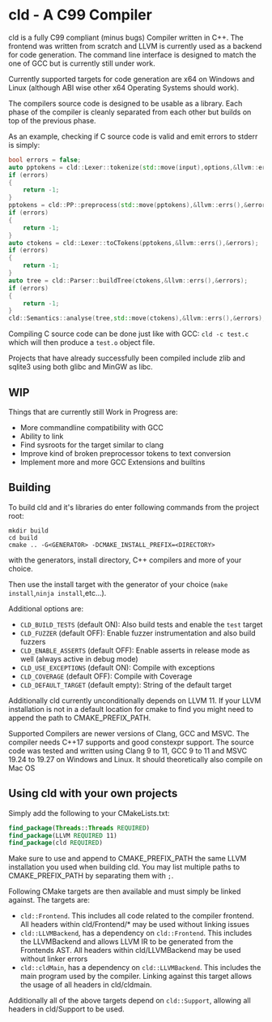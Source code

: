 # cld - A C99 Compiler

cld is a fully C99 compliant (minus bugs) Compiler written in C++. The frontend was written from scratch and LLVM is
currently used as a backend for code generation. The command line interface is designed to match the one of GCC but is
currently still under work.

Currently supported targets for code generation are x64 on Windows and Linux (although ABI wise other x64 Operating
Systems should work).

The compilers source code is designed to be usable as a library. Each phase of the compiler is cleanly separated from
each other but builds on top of the previous phase.

As an example, checking if C source code is valid and emit errors to stderr is simply:

```cpp
bool errors = false;
auto pptokens = cld::Lexer::tokenize(std::move(input),options,&llvm::errs(),&errors);
if (errors)
{
    return -1;    
}
pptokens = cld::PP::preprocess(std::move(pptokens),&llvm::errs(),&errors);
if (errors)
{
    return -1;
}
auto ctokens = cld::Lexer::toCTokens(pptokens,&llvm::errs(),&errors);
if (errors)
{
    return -1;
}
auto tree = cld::Parser::buildTree(ctokens,&llvm::errs(),&errors);
if (errors)
{
    return -1;
}
cld::Semantics::analyse(tree,std::move(ctokens),&llvm::errs(),&errors);
```

Compiling C source code can be done just like with GCC:
`cld -c test.c` which will then produce a `test.o` object file.

Projects that have already successfully been compiled include zlib and sqlite3 using both glibc and MinGW as libc.

## WIP

Things that are currently still Work in Progress are:

* More commandline compatibility with GCC
* Ability to link
* Find sysroots for the target similar to clang
* Improve kind of broken preprocessor tokens to text conversion
* Implement more and more GCC Extensions and builtins

## Building

To build cld and it's libraries do enter following commands from the project root:

```shell
mkdir build
cd build
cmake .. -G<GENERATOR> -DCMAKE_INSTALL_PREFIX=<DIRECTORY>
```

with the generators, install directory, C++ compilers and more of your choice.

Then use the install target with the generator of your choice (`make install`,`ninja install`,etc...).

Additional options are:

* `CLD_BUILD_TESTS` (default ON): Also build tests and enable the `test` target
* `CLD_FUZZER` (default OFF): Enable fuzzer instrumentation and also build fuzzers
* `CLD_ENABLE_ASSERTS` (default OFF): Enable asserts in release mode as well (always active in debug mode)
* `CLD_USE_EXCEPTIONS` (default ON): Compile with exceptions
* `CLD_COVERAGE` (default OFF): Compile with Coverage
* `CLD_DEFAULT_TARGET` (default empty): String of the default target

Additionally cld currently unconditionally depends on LLVM 11. If your LLVM installation is not in a default location
for cmake to find you might need to append the path to CMAKE_PREFIX_PATH.

Supported Compilers are newer versions of Clang, GCC and MSVC. The compiler needs C++17 supports and good constexpr
support. The source code was tested and written using Clang 9 to 11, GCC 9 to 11 and MSVC 19.24 to 19.27 on Windows and
Linux. It should theoretically also compile on Mac OS

## Using cld with your own projects

Simply add the following to your CMakeLists.txt:

```cmake
find_package(Threads::Threads REQUIRED)
find_package(LLVM REQUIRED 11)
find_package(cld REQUIRED)
```

Make sure to use and append to CMAKE_PREFIX_PATH the same LLVM installation you used when building cld. You may list
multiple paths to CMAKE_PREFIX_PATH by separating them with `;`.

Following CMake targets are then available and must simply be linked against. The targets are:

* `cld::Frontend`. This includes all code related to the compiler frontend. All headers within cld/Frontend/* may be
  used without linking issues
* `cld::LLVMBackend`, has a dependency on `cld::Frontend`. This includes the LLVMBackend and allows LLVM IR to be
  generated from the Frontends AST. All headers within cld/LLVMBackend may be used without linker errors
* `cld::cldMain`, has a dependency on `cld::LLVMBackend`. This includes the main program used by the compiler. Linking
  against this target allows the usage of all headers in cld/cldmain.

Additionally all of the above targets depend on `cld::Support`, allowing all headers in cld/Support to be used.

